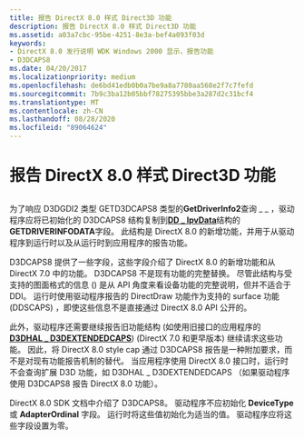 ```yaml
---
title: 报告 DirectX 8.0 样式 Direct3D 功能
description: 报告 DirectX 8.0 样式 Direct3D 功能
ms.assetid: a03a7cbc-95be-4251-8e3a-bef4a093f03d
keywords:
- DirectX 8.0 发行说明 WDK Windows 2000 显示，报告功能
- D3DCAPS8
ms.date: 04/20/2017
ms.localizationpriority: medium
ms.openlocfilehash: de6bd41edb0b0a7be9a8a7780aa568e2f7c7fefd
ms.sourcegitcommit: 7b9c3ba12b05bbf78275395bbe3a287d2c31bcf4
ms.translationtype: MT
ms.contentlocale: zh-CN
ms.lasthandoff: 08/28/2020
ms.locfileid: "89064624"
---
```

# <a name="reporting-directx-80-style-direct3d-capabilities"></a>报告 DirectX 8.0 样式 Direct3D 功能


## <span id="ddk_reporting_directx_8_0_style_direct3d_capabilities_gg"></span><span id="DDK_REPORTING_DIRECTX_8_0_STYLE_DIRECT3D_CAPABILITIES_GG"></span>


为了响应 D3DGDI2 类型 GETD3DCAPS8 类型的**GetDriverInfo2**查询 \_ \_ ，驱动程序应将已初始化的 D3DCAPS8 结构复制到[**DD \_ lpvData**](/windows/desktop/api/ddrawint/ns-ddrawint-_dd_getdriverinfodata)结构的**GETDRIVERINFODATA**字段。 此结构是 DirectX 8.0 的新增功能，并用于从驱动程序到运行时以及从运行时到应用程序的报告功能。

D3DCAPS8 提供了一些字段，这些字段介绍了 DirectX 8.0 的新增功能和从 DirectX 7.0 中的功能。 D3DCAPS8 不是现有功能的完整替换。 尽管此结构与受支持的图面格式的信息 () 是从 API 角度来看设备功能的完整说明，但并不适合于 DDI。 运行时使用驱动程序报告的 DirectDraw 功能作为支持的 surface 功能 (DDSCAPS) ，即使这些信息不是直接通过 DirectX 8.0 API 公开的。

此外，驱动程序还需要继续报告旧功能结构 (如使用旧接口的应用程序的 [**D3DHAL \_ D3DEXTENDEDCAPS**](/windows-hardware/drivers/ddi/d3dhal/ns-d3dhal-_d3dhal_d3dextendedcaps))  (DirectX 7.0 和更早版本) 继续请求这些功能。 因此，将 DirectX 8.0 style cap 通过 D3DCAPS8 报告是一种附加要求，而不是对现有功能报告机制的替代。 当应用程序使用 DirectX 8.0 接口时，运行时不会查询扩展 D3D 功能，如 D3DHAL \_ D3DEXTENDEDCAPS （如果驱动程序使用 D3DCAPS8 报告 DirectX 8.0 功能）。

DirectX 8.0 SDK 文档中介绍了 D3DCAPS8。 驱动程序不应初始化 **DeviceType** 或 **AdapterOrdinal** 字段。 运行时将这些值初始化为适当的值。 驱动程序应将这些字段设置为零。

 


